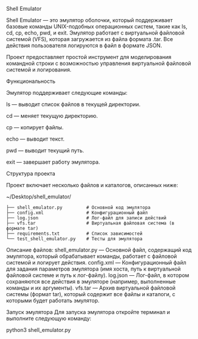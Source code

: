 Shell Emulator

Shell Emulator — это эмулятор оболочки, который поддерживает базовые команды UNIX-подобных операционных систем, такие как ls, cd, cp, echo, pwd, и exit. Эмулятор работает с виртуальной файловой системой (VFS), которая загружается из файла формата .tar. Все действия пользователя логируются в файл в формате JSON.

Проект предоставляет простой инструмент для моделирования командной строки с возможностью управления виртуальной файловой системой и логирования.

Функциональность

Эмулятор поддерживает следующие команды:

ls — выводит список файлов в текущей директории.

cd — меняет текущую директорию.

cp — копирует файлы.

echo — выводит текст.

pwd — выводит текущий путь.

exit — завершает работу эмулятора.

Структура проекта

Проект включает несколько файлов и каталогов, описанных ниже:

~/Desktop/shell_emulator/

    ├── shell_emulator.py         # Основной код эмулятора
    ├── config.xml                # Конфигурационный файл
    ├── log.json                  # Лог-файл для записи действий
    ├── vfs.tar                   # Виртуальная файловая система (в формате tar)
    ├── requirements.txt          # Список зависимостей
    └── test_shell_emulator.py    # Тесты для эмулятора

    
Описание файлов:
shell_emulator.py — Основной файл, содержащий код эмулятора, который обрабатывает команды, работает с файловой системой и логирует действия.
config.xml — Конфигурационный файл для задания параметров эмулятора (имя хоста, путь к виртуальной файловой системе и путь к лог-файлу).
log.json — Лог-файл, в котором сохраняются все действия в эмуляторе (например, выполненные команды и их аргументы).
vfs.tar — Архив виртуальной файловой системы (формат tar), который содержит все файлы и каталоги, с которыми будет работать эмулятор.

Запуск эмулятора
Для запуска эмулятора откройте терминал и выполните следующую команду:

python3 shell_emulator.py
